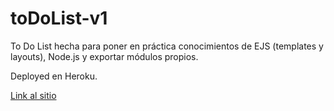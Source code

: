 # toDoList-v1
To Do List hecha para poner en práctica conocimientos de EJS (templates y layouts), Node.js y exportar módulos propios.

Deployed en Heroku.

[Link al sitio](https://gentle-dawn-14791.herokuapp.com/)

